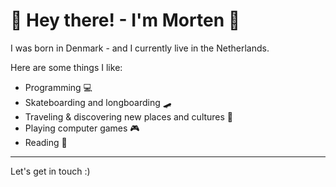 # 👋 Hey there! - I'm Morten 👋

I was born in Denmark - and I currently live in the Netherlands.

Here are some things I like:

- Programming 💻
- Skateboarding and longboarding 🛹
- Traveling & discovering new places and cultures 🧳
- Playing computer games 🎮
- Reading 📖

---

Let's get in touch :)
